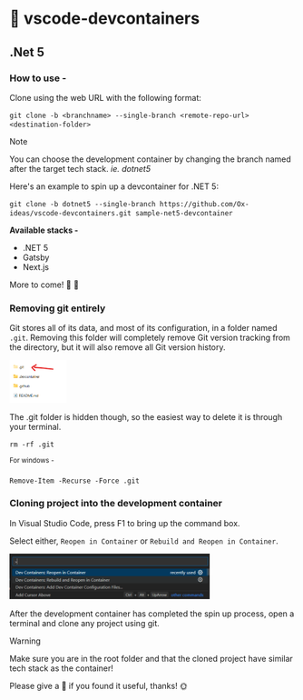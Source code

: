 # :whale: vscode-devcontainers

## .Net 5

### How to use - 

Clone using the web URL with the following format:
```
git clone -b <branchname> --single-branch <remote-repo-url> <destination-folder>
```


> [!NOTE]
> You can choose the development container by changing the branch named after the target tech stack. *ie. dotnet5*


Here's an example to spin up a devcontainer for .NET 5:
```
git clone -b dotnet5 --single-branch https://github.com/Ox-ideas/vscode-devcontainers.git sample-net5-devcontainer
```


**Available stacks -**
- .NET 5
- Gatsby
- Next.js

More to come! :melon: :ox:



### Removing git entirely

Git stores all of its data, and most of its configuration, in a folder named `.git`. Removing this folder will completely remove Git version tracking from the directory, but it will also remove all Git version history.

<!-- ![.git folder](/images/git-folder.png | width=20%) -->
<img src="/images/git-folder.png" width="20%">

The .git folder is hidden though, so the easiest way to delete it is through your terminal.

```
rm -rf .git
```

<sup>For windows -</sup>
```
Remove-Item -Recurse -Force .git
```


### Cloning project into the development container

In Visual Studio Code, press F1 to bring up the command box.

Select either, `Reopen in Container` or `Rebuild and Reopen in Container`.

<!-- ![vscode F1](/images/vscode-F1.png | width=70%) -->
<img src="/images/vscode-F1.png" width="70%">

After the development container has completed the spin up process, open a terminal and clone any project using git.

> [!WARNING]
> Make sure you are in the root folder and that the cloned project have similar tech stack as the container!


Please give a :star2: if you found it useful, thanks! :sun_with_face:
